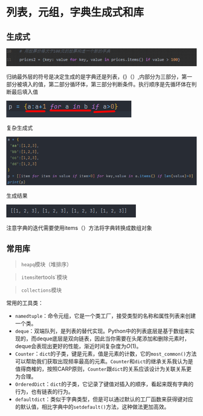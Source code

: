 # 列表，元组，字典生成式和库

## 生成式

![1719190169609](images/列表，元组，字典生成式和库/1719190169609.png)

归纳最外层的符号是决定生成的是字典还是列表，{}（）,内部分为三部分，第一部分被填入的值，第二部分循环体，第三部分判断条件。执行顺序是先循环体在判断最后填入值

![1719190493672](images/列表，元组，字典生成式和库/1719190493672.png)

复杂生成式

![1719191201369](images/列表，元组，字典生成式和库/1719191201369.png)

生成结果

![1719191217655](images/列表，元组，字典生成式和库/1719191217655.png)

注意字典的迭代需要使用items（）方法将字典转换成数组对象

## 常用库

> `heapq`模块（堆排序）

> `items`itertools`模块

> `collections`模块

常用的工具类：

- `namedtuple`：命令元组，它是一个类工厂，接受类型的名称和属性列表来创建一个类。
- `deque`：双端队列，是列表的替代实现。Python中的列表底层是基于数组来实现的，而deque底层是双向链表，因此当你需要在头尾添加和删除元素时，deque会表现出更好的性能，渐近时间复杂度为$O(1)$。
- `Counter`：`dict`的子类，键是元素，值是元素的计数，它的`most_common()`方法可以帮助我们获取出现频率最高的元素。`Counter`和`dict`的继承关系我认为是值得商榷的，按照CARP原则，`Counter`跟`dict`的关系应该设计为关联关系更为合理。
- `OrderedDict`：`dict`的子类，它记录了键值对插入的顺序，看起来既有字典的行为，也有链表的行为。
- `defaultdict`：类似于字典类型，但是可以通过默认的工厂函数来获得键对应的默认值，相比字典中的`setdefault()`方法，这种做法更加高效。
